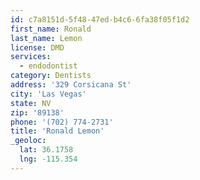 ```yaml
---
id: c7a8151d-5f48-47ed-b4c6-6fa38f05f1d2
first_name: Ronald
last_name: Lemon
license: DMD
services:
  - endodontist
category: Dentists
address: '329 Corsicana St'
city: 'Las Vegas'
state: NV
zip: '89138'
phone: '(702) 774-2731'
title: 'Ronald Lemon'
_geoloc:
  lat: 36.1758
  lng: -115.354
---
```

